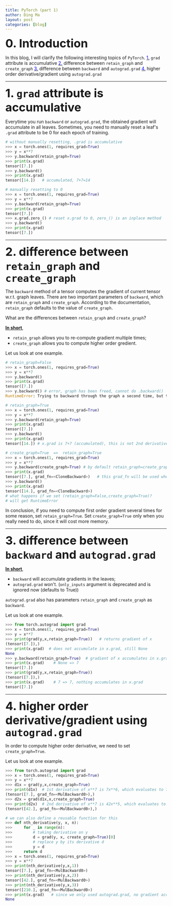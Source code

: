 ```yaml
---
title: PyTorch (part 1)
author: Ding Ma
layout: post
categories: [blog]
---
```

<span style="font-weight:bold;font-size:36px">0. Introduction</span>

In this blog, I will clarify the following interesting topics of `PyTorch`.
[<span style="color:blue">1.</span>](#1) `grad` attribute is accumulative
[<span style="color:blue">2.</span>](#2) difference between `retain_graph` and `create_graph`
[<span style="color:blue">3.</span>](#3) difference between `backward` and `autograd.grad`
[<span style="color:blue">4.</span>](#4) higher order derivative/gradient using `autograd.grad`

---
<a name="1"></a><span style="font-weight:bold;font-size:36px">1. `grad` attribute is accumulative</span>

Everytime you run `backward` or `autograd.grad`, the obtained gradient will accumulate in all leaves. Sometimes, you need to manually reset a leaf's `.grad` attribute to be 0 for each epoch of training.
```python
# without manually resetting, .grad is accumulative
>>> x = torch.ones(1, requires_grad=True)
>>> y = x**7
>>> y.backward(retain_graph=True)
>>> print(x.grad)
tensor([7.])
>>> y.backward()
>>> print(x.grad)
tensor([14.])   # accumulated, 7+7=14

# manually resetting to 0
>>> x = torch.ones(1, requires_grad=True)
>>> y = x**7
>>> y.backward(retain_graph=True)
>>> print(x.grad)
tensor([7.])
>>> x.grad.zero_() # reset x.grad to 0, zero_() is an inplace method
>>> y.backward()
>>> print(x.grad)
tensor([7.])
```
---
<a name="2"></a><span style="font-weight:bold;font-size:36px">2. difference between `retain_graph` and `create_graph`</span>

The `backward` method of a tensor computes the gradient of current tensor w.r.t. graph leaves. There are two important parameters of `backward`, which are `retain_graph` and `create_graph`. According to the documentation, `retain_graph` defaults to the value of `create_graph`.

What are the differences between `retain_graph` and `create_graph`? 

<u><b>In short</b></u>,
* `retain_graph` allows you to re-compute gradient multiple times;
* `create_graph` allows you to compute higher order gredient.

Let us look at one example.

```python
# retain_graph=False
>>> x = torch.ones(1, requires_grad=True)
>>> y = x**7
>>> y.backward()
>>> print(x.grad)
tensor([7.])
>>> y.backward() # error, graph has been freed, cannot do .backward()
RuntimeError: Trying to backward through the graph a second time, but the buffers have already been freed. Specify retain_graph=True when calling backward the first time.

# retain_graph=True
>>> x = torch.ones(1, requires_grad=True)
>>> y = x**7
>>> y.backward(retain_graph=True)
>>> print(x.grad)
tensor([7.])
>>> y.backward()
>>> print(x.grad)
tensor([14.]) # x.grad is 7+7 (accumulated), this is not 2nd derivative

# create_graph=True  =>  retain_graph=True
>>> x = torch.ones(1, requires_grad=True)
>>> y = x**7
>>> y.backward(create_graph=True) # by default retain_graph=create_graph
>>> print(x.grad)
tensor([7.], grad_fn=<CloneBackward>)   # this grad_fn will be used when taking higher order derivatives
>>> y.backward()
>>> print(x.grad)
tensor([14.], grad_fn=<CloneBackward>)
# what happens if we set (retain_graph=False,create_graph=True)?
# will get RuntimeError
```
In conclusion, if you need to compute first order gradient several times for some reason, set `retain_graph=True`. Set `create_graph=True` only when you really need to do, since it will cost more memory.

---
<a name="3"></a><span style="font-weight:bold;font-size:36px">3. difference between `backward` and `autograd.grad`</span>

<u><b>In short</b></u>,
* `backward` will accumulate gradients in the leaves;
* `autograd.grad` won't. (`only_inputs` argument is deprecated and is ignored now (defaults to True))

`autograd.grad` also has parameters `retain_graph` and `create_graph` as `backward`.

Let us look at one example.
```python
>>> from torch.autograd import grad
>>> x = torch.ones(1, requires_grad=True)
>>> y = x**7
>>> print(grad(y,x,retain_graph=True))   # returns gradient of x
(tensor([7.]),)
>>> print(x.grad)  # does not accumulate in x.grad, still None
None
>>> y.backward(retain_graph=True)  # gradient of x accumulates in x.grad
>>> print(x.grad)    # None => 7
tensor([7.])
>>> print(grad(y,x,retain_graph=True))
(tensor([7.]),)
>>> print(x.grad)    # 7 => 7, nothing accumulates in x.grad
tensor([7.])
```
---
<a name="4"></a><span style="font-weight:bold;font-size:36px">4. higher order derivative/gradient using `autograd.grad`</span>

In order to compute higher order derivative, we need to set `create_graph=True`.

Let us look at one example.
```python
>>> from torch.autograd import grad
>>> x = torch.ones(1, requires_grad=True)
>>> y = x**7
>>> d1x = grad(y,x,create_graph=True)
>>> print(d1x)  # 1st derivative of x**7 is 7x**6, which evaluates to 7 when x=1
(tensor([7.], grad_fn=<MulBackward0>),)
>>> d2x = grad(d1x,x,create_graph=True)
>>> print(d2x)  # 2nd derivative of x**7 is 42x**5, which evaluates to 42 when x=1
(tensor([42.], grad_fn=<MulBackward0>),)

# we can also define a reusable function for this
>>> def nth_derivative(y, x, n):
>>>     for _ in range(n):
>>>         # taking derivative on y
>>>         d = grad(y, x, create_graph=True)[0]
>>>         # replace y by its derivative d
>>>         y = d
>>>     return d
>>> x = torch.ones(1, requires_grad=True)
>>> y = x**7
>>> print(nth_derivative(y,x,1))
tensor([7.], grad_fn=<MulBackward0>)
>>> print(nth_derivative(y,x,2))
tensor([42.], grad_fn=<MulBackward0>)
>>> print(nth_derivative(y,x,3))
tensor([210.], grad_fn=<MulBackward0>)
>>> print(x.grad)   # since we only used autograd.grad, no gradient accumulates
None
```